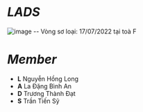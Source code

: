 # ***LADS***
![image](https://user-images.githubusercontent.com/90229487/181056829-2e009306-c140-4b33-9fca-f050cad36544.png)
-- Vòng sơ loại: 17/07/2022 tại toà F

# ***Member***
- **L** Nguyễn Hồng Long
- **A** La Đặng Bình An
- **D** Trương Thành Đạt
- **S** Trần Tiến Sỹ
